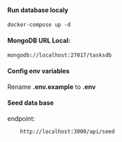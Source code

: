
#### Run database localy

````
docker-compose up -d
````
#### MongoDB URL Local:
```
mongodb://localhost:27017/tasksdb
```

#### Config env variables
Rename __.env.example__ to __.env__

#### Seed data base
endpoint:
```
    http://localhost:3000/api/seed
```

